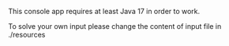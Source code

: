 This console app requires at least Java 17 in order to work.

To solve your own input please change the content of input file in ./resources